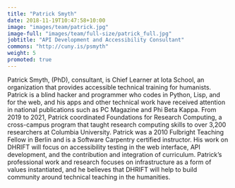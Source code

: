 ```yaml
---
title: "Patrick Smyth"
date: 2018-11-19T10:47:58+10:00
image: "images/team/patrick.jpg"
image-full: "images/team/full-size/patrick_full.jpg"
jobtitle: "API Development and Accessibility Consultant"
commons: "http://cuny.is/psmyth"
weight: 5
promoted: true
---
```


<p>
Patrick Smyth, (PhD), consultant, is Chief Learner at Iota School, an organization that provides accessible technical training for humanists. Patrick is a blind hacker and programmer who codes in Python, Lisp, and for the web, and his apps and other technical work have received attention in national publications such as PC Magazine and Phi Beta Kappa. From 2019 to 2021, Patrick coordinated Foundations for Research Computing, a cross-campus program that taught research computing skills to over 3,200 researchers at Columbia University. Patrick was a 2010 Fulbright Teaching Fellow in Berlin and is a Software Carpentry certified instructor. His work on DHRIFT will focus on accessibility testing in the web interface, API development, and the contribution and integration of curriculum. Patrick’s professional work and research focuses on infrastructure as a form of values instantiated, and he believes that DHRIFT will help to build community around technical teaching in the humanities.
</p>
